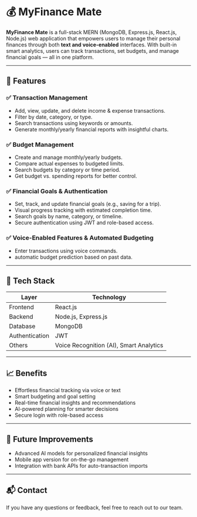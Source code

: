 # 💰 MyFinance Mate

**MyFinance Mate** is a full-stack MERN (MongoDB, Express.js, React.js, Node.js) web application that empowers users to manage their personal finances through both **text and voice-enabled** interfaces. With built-in smart analytics, users can track transactions, set budgets, and manage financial goals — all in one platform.

---

## 🚀 Features

### ✅ Transaction Management
- Add, view, update, and delete income & expense transactions.
- Filter by date, category, or type.
- Search transactions using keywords or amounts.
- Generate monthly/yearly financial reports with insightful charts.

### ✅ Budget Management
- Create and manage monthly/yearly budgets.
- Compare actual expenses to budgeted limits.
- Search budgets by category or time period.
- Get budget vs. spending reports for better control.

### ✅ Financial Goals & Authentication
- Set, track, and update financial goals (e.g., saving for a trip).
- Visual progress tracking with estimated completion time.
- Search goals by name, category, or timeline.
- Secure authentication using JWT and role-based access.

### ✅ Voice-Enabled Features & Automated Budgeting
- Enter transactions using voice commands.
- automatic budget prediction based on past data.

---

## 🧰 Tech Stack

| Layer        | Technology           |
|--------------|----------------------|
| Frontend     | React.js             |
| Backend      | Node.js, Express.js  |
| Database     | MongoDB              |
| Authentication | JWT               |
| Others       | Voice Recognition (AI), Smart Analytics |

---

## 📈 Benefits

- Effortless financial tracking via voice or text
- Smart budgeting and goal setting
- Real-time financial insights and recommendations
- AI-powered planning for smarter decisions
- Secure login with role-based access

---

## 📌 Future Improvements

- Advanced AI models for personalized financial insights
- Mobile app version for on-the-go management
- Integration with bank APIs for auto-transaction imports

---

## 📬 Contact

If you have any questions or feedback, feel free to reach out to our team.
